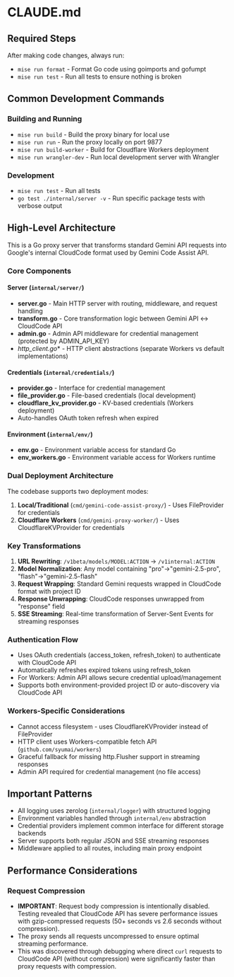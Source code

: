 # CLAUDE.md

## Required Steps

After making code changes, always run:
- `mise run format` - Format Go code using goimports and gofumpt
- `mise run test` - Run all tests to ensure nothing is broken

## Common Development Commands

### Building and Running
- `mise run build` - Build the proxy binary for local use
- `mise run run` - Run the proxy locally on port 9877
- `mise run build-worker` - Build for Cloudflare Workers deployment
- `mise run wrangler-dev` - Run local development server with Wrangler

### Development
- `mise run test` - Run all tests
- `go test ./internal/server -v` - Run specific package tests with verbose output

## High-Level Architecture

This is a Go proxy server that transforms standard Gemini API requests into Google's internal CloudCode format used by Gemini Code Assist API.

### Core Components

#### Server (`internal/server/`)
- **server.go** - Main HTTP server with routing, middleware, and request handling
- **transform.go** - Core transformation logic between Gemini API ↔ CloudCode API
- **admin.go** - Admin API middleware for credential management (protected by ADMIN_API_KEY)
- **http_client*.go** - HTTP client abstractions (separate Workers vs default implementations)

#### Credentials (`internal/credentials/`)
- **provider.go** - Interface for credential management
- **file_provider.go** - File-based credentials (local development)
- **cloudflare_kv_provider.go** - KV-based credentials (Workers deployment)
- Auto-handles OAuth token refresh when expired

#### Environment (`internal/env/`)
- **env.go** - Environment variable access for standard Go
- **env_workers.go** - Environment variable access for Workers runtime

### Dual Deployment Architecture

The codebase supports two deployment modes:

1. **Local/Traditional** (`cmd/gemini-code-assist-proxy/`) - Uses FileProvider for credentials
2. **Cloudflare Workers** (`cmd/gemini-proxy-worker/`) - Uses CloudflareKVProvider for credentials

### Key Transformations

1. **URL Rewriting**: `/v1beta/models/MODEL:ACTION` → `/v1internal:ACTION`
2. **Model Normalization**: Any model containing "pro"→"gemini-2.5-pro", "flash"→"gemini-2.5-flash"
3. **Request Wrapping**: Standard Gemini requests wrapped in CloudCode format with project ID
4. **Response Unwrapping**: CloudCode responses unwrapped from "response" field
5. **SSE Streaming**: Real-time transformation of Server-Sent Events for streaming responses

### Authentication Flow

- Uses OAuth credentials (access_token, refresh_token) to authenticate with CloudCode API
- Automatically refreshes expired tokens using refresh_token
- For Workers: Admin API allows secure credential upload/management
- Supports both environment-provided project ID or auto-discovery via CloudCode API

### Workers-Specific Considerations

- Cannot access filesystem - uses CloudflareKVProvider instead of FileProvider
- HTTP client uses Workers-compatible fetch API (`github.com/syumai/workers`)
- Graceful fallback for missing http.Flusher support in streaming responses
- Admin API required for credential management (no file access)

## Important Patterns

- All logging uses zerolog (`internal/logger`) with structured logging
- Environment variables handled through `internal/env` abstraction
- Credential providers implement common interface for different storage backends
- Server supports both regular JSON and SSE streaming responses
- Middleware applied to all routes, including main proxy endpoint

## Performance Considerations

### Request Compression
- **IMPORTANT**: Request body compression is intentionally disabled. Testing revealed that CloudCode API has severe performance issues with gzip-compressed requests (50+ seconds vs 2.6 seconds without compression).
- The proxy sends all requests uncompressed to ensure optimal streaming performance.
- This was discovered through debugging where direct `curl` requests to CloudCode API (without compression) were significantly faster than proxy requests with compression.
